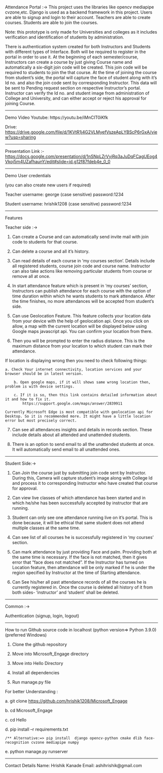 Attendance Portal :->
This project uses the libraries like opencv mediapipe cvzone,etc. Django is used as a backend framework in this project. Users are able to signup and login to their account. Teachers are able to create courses. Students are able to join the courses.

Note: this prototype is only made for Universities and colleges as it includes verification and identification of students by administration.

There is authentication system created for both Instructors and Students with different types of Interface. Both will be required to register in the portal in order to use it.
At the beginning of each semester/course, Instructors can create a course by just giving Course name and automatically a six-digit join code will be created. This join code will be required to students to join the that course. 
At the time of  joining the course from student’s side, the portal will capture the face of student along with it’s Id no. and also the join code sent by corresponding Instructor. 
This data will be sent to Pending request section on respective Instructor’s  portal. Instructor can verify the Id no. and student image from administration of College and University, and can either accept or reject his approval for joining Course. 

<hr>
Demo Video
Youtube: https://youtu.be/iMnCIT0iKfk

Drive: https://drive.google.com/file/d/1KVtR1j4G2VLMyefVszeApLYBScP6rGxA/view?usp=sharing
<hr>

Presentation Link :- https://docs.google.com/presentation/d/1nSNpLZrVvjRq3aJuDqFCagUEog4Vkoj5m4UZafhaunY/edit#slide=id.g12f87fdeb4e_0_0

<hr>

Demo User credentials

(you can also create new users if required)

Teacher
username: george (case sensitive) password:1234

Student
username: hrishik1208 (case sensitive) password:1234
 <hr>
 
Features

Teacher side :->

1.  Can create a Course and can automatically send invite mail with join code to students for that course.

2.  Can delete a course and all it’s history.

3.  Can read details of each course in ‘my courses section’. Details include all registered students, course join code and course name. Instructor can also take actions like removing particular students from course or remove all at once.

4. In start attendance feature which is present in ‘my courses’ section, Instructors can publish attendance for each course with the option of time duration within which he wants students to mark attendance. After the time finishes, no more attendances will be accepted from student’s side. 

5.  Can use Geolocation Feature. This feature collects your location data from your device with the help of geolocation api. Once you click on allow, a map with the current location will be displayed below using Google maps javascript api. You can confirm your location from there.

6.  Then you will be prompted to enter the radius distance. This is the maximum distance from your location to 	which student can mark their attendance. 

  If location is displaying wrong then you need to check following things:
  
  	a. Check Your internet connectivity, location services and your browser should be in latest version.
    
		b. Open google maps, if it will shows same wrong location then, problem is with device settings.
    
		c. If it is so, then this link contains detailed information about it and how to fix it.
			https://support.google.com/maps/answer/2839911

    Currently Microsoft Edge is most compatible with geolocation api for Desktop. So it is recommended more. It might have a little location error but most precisely correct.

7.  Can see all attendances insights and details in records section. These include details about all attended and unattended students.

8.  There is an option to send email to all the unattended students at once. It will automatically send email to all unattended ones.



<hr>

Student Side:->

1.  Can Join the course just by submitting join code sent by Instructor. During this, Camera will capture student’s image along with College Id and process it to corresponding Instructor who have created that course for approval.
 
2.  Can view live classes of which attendance has been started and in which he/she has been successfully accepted by instructor that are running.

3.  Student can only see one attendance running live on it’s portal. This is done because, it will be ethical that same student does not attend multiple classes at the same time.

4.  Can see list of all courses he is successfully registered in ‘my courses’ section.

5.  Can mark attendance by just providing Face and palm. Providing both at the same time is necessary. If the face is not matched, then it gives error that “face does not matched”. If the Instructor has turned on Location feature, then attendance will be only marked if he is under the region specified by Instructor at the time of Starting attendance.

6.  Can See his/her all past attendance records of all the courses he is currently registered in. Once the course is deleted all history of it from both sides- ‘instructor’ and ‘student’ shall be deleted.

<hr>
Common :->

Authentication (signup, login, logout)

<hr>

How to run Github source code in localhost (python version=> Python 3.9.0) (preferred Windows)

1. Clone the github repository

2. Move into Microsoft_Engage directory

3. Move into Hello Directory

4. Install all dependencies

5. Run manage.py file


For better Understanding :

a. git clone https://github.com/hrishik1208/Microsoft_Engage

b. cd Microsoft_Engage

c. cd Hello

d. pip install –r requirements.txt 

    /** Alternative:=> pip install  django opencv-python cmake dlib face-recognition cvzone mediapipe numpy

e. python manage.py runserver


<hr>
Contact Details
Name: Hrishik Kanade Email: ashihrishik@gmail.com


